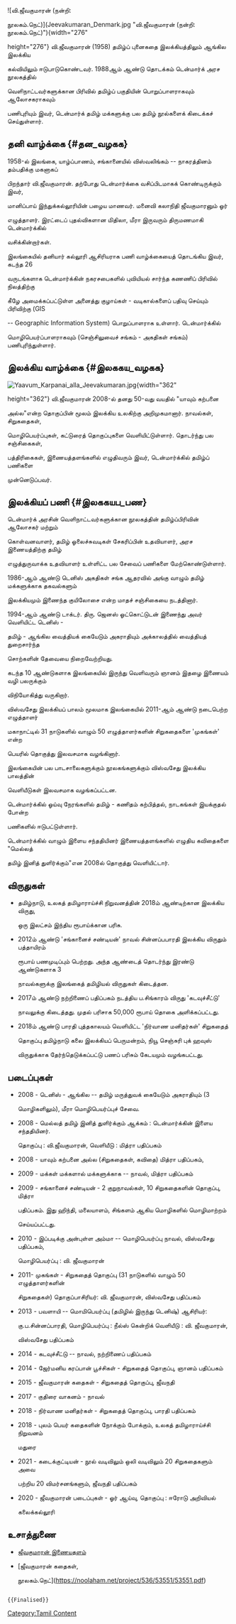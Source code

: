 ![வி.ஜீவகுமாரன் (நன்றி:
நூலகம்.நெட்)](Jeevakumaran_Denmark.jpg "வி.ஜீவகுமாரன் (நன்றி: நூலகம்.நெட்)"){width="276"
height="276"} வி.ஜீவகுமாரன் (1958) தமிழ்ப் புனைகதை இலக்கியத்திலும் ஆங்கில இலக்கிய
கல்வியிலும் ஈடுபாடுகொண்டவர். 1988ஆம் ஆண்டு தொடக்கம் டென்மார்க் அரச நூலகத்தில்
வெளிநாட்டவர்களுக்கான பிரிவில் தமிழ்ப் பகுதியின் பொறுப்பாளராகவும் ஆலோசகராகவும்
பணிபுரியும் இவர், டென்மார்க் தமிழ் மக்களுக்கு பல தமிழ் நூல்களைக் கிடைக்கச் செய்துள்ளார்.

## தனி வாழ்க்கை {#தன_வழகக}

1958-ல் இலங்கை, யாழ்ப்பாணம், சங்கானையில் விஸ்வலிங்கம் -- நாகரத்தினம் தம்பதிக்கு மகனாகப்
பிறந்தார் வி.ஜீவகுமாரன். தற்போது டென்மார்க்கை வசிப்பிடமாகக் கொண்டிருக்கும் இவர்,
மானிப்பாய் இந்துக்கல்லூரியின் பழைய மாணவர். மனைவி கலாநிதி ஜீவகுமாரனும் ஓர்
எழுத்தாளர். இரட்டைப் புதல்விகளான மிதிலா, மீரா இருவரும் திருமணமாகி டென்மார்க்கில்
வசிக்கின்றார்கள்.

இலங்கையில் தனியார் கல்லூரி ஆசிரியராக பணி வாழ்க்கையைத் தொடங்கிய இவர், கடந்த 26
வருடங்களாக டென்மார்க்கின் நகரசபைகளில் புவியியல் சார்ந்த கணணிப் பிரிவில் நிலத்திற்கு
கீழே அமைக்கப்பட்டுள்ள அனைத்து குழாய்கள் - வடிகால்களைப் பதிவு செய்யும் பிரிவிற்கு (GIS
-- Geographic Information System) பொறுப்பாளராக உள்ளார். டென்மார்க்கில்
மொழிபெயர்ப்பாளராகவும் (செஞ்சிலுவைச் சங்கம் - அகதிகள் சங்கம்) பணிபுரிந்துள்ளார்.

## இலக்கிய வாழ்க்கை {#இலககய_வழகக}

![](Yaavum_Karpanai_alla_Jeevakumaran.jpg "Yaavum_Karpanai_alla_Jeevakumaran.jpg"){width="362"
height="362"} வி.ஜீவகுமாரன் 2008-ல் தனது 50-வது வயதில் \"யாவும் கற்பனை
அல்ல\"என்ற தொகுப்பின் மூலம் இலக்கிய உலகிற்கு அறிமுகமானார். நாவல்கள், சிறுகதைகள்,
மொழிபெயர்ப்புகள், கட்டுரைத் தொகுப்புகளை வெளியிட்டுள்ளார். தொடர்ந்து பல சஞ்சிகைகள்,
பத்திரிகைகள், இணையத்தளங்களில் எழுதிவரும் இவர், டென்மார்க்கில் தமிழ்ப் பணிகளை
முன்னெடுப்பவர்.

## இலக்கியப் பணி {#இலககயப_பண}

டென்மார்க் அரசின் வெளிநாட்டவர்களுக்கான நூலகத்தின் தமிழ்ப்பிரிவின் ஆலோசகர் மற்றும்
கொள்வனவாளர், தமிழ் ஓலைச்சுவடிகள் சேகரிப்பின் உதவியாளர், அரச இணையத்திற்கு தமிழ்
எழுத்துருவாக்க உதவியாளர் உள்ளிட்ட பல சேவைப் பணிகளை மேற்கொண்டுள்ளார்.

1986-ஆம் ஆண்டு டெனிஸ் அகதிகள் சங்க ஆதரவில் அங்கு வாழும் தமிழ் மக்களுக்காக தகவல்களும்
இலக்கியமும் இணைந்த குயிலோசை என்ற மாதச் சஞ்சிகையை நடத்தினார்.

1994-ஆம் ஆண்டு டாக்டர். திரு. ஜெனஸ் ஓட்கொட்டுடன் இணைந்து அவர் வெளியிட்ட டெனிஸ் -
தமிழ் - ஆங்கில வைத்தியக் கையேடும் அகராதியும் அக்காலத்தில் வைத்தியத் துறைசார்ந்த
சொற்களின் தேவையை நிறைவேற்றியது.

கடந்த 10 ஆண்டுகளாக இலங்கையில் இருந்து வெளிவரும் ஞானம் இதழை இணையம் வழி பலருக்கும்
விநியோகித்து வருகிறார்.

விஸ்வசேது இலக்கியப் பாலம் மூலமாக இலங்கையில் 2011-ஆம் ஆண்டு நடைபெற்ற எழுத்தாளர்
மகாநாட்டில் 31 நாடுகளில் வாழும் 50 எழுத்தாளர்களின் சிறுகதைகளை \'முகங்கள்' என்ற
பெயரில் தொகுத்து இலவசமாக வழங்கினார்.

இலங்கையின் பல பாடசாலைகளுக்கும் நூலகங்களுக்கும் விஸ்வசேது இலக்கிய பாலத்தின்
வெளியீடுகள் இலவசமாக வழங்கப்பட்டன.

டென்மார்க்கில் ஓய்வு நேரங்களில் தமிழ் - கணிதம் கற்பித்தல், நாடகங்கள் இயக்குதல் போன்ற
பணிகளில் ஈடுபட்டுள்ளார்.

டென்மார்க்கில் வாழும் இளைய சந்ததியினர் இணையத்தளங்களில் எழுதிய கவிதைகளை \"மெல்லத்
தமிழ் இனித் துளிர்க்கும்\"என 2008ல் தொகுத்து வெளியிட்டார்.

## விருதுகள்

-   தமிழ்நாடு, உலகத் தமிழாராய்ச்சி நிறுவனத்தின் 2018ம் ஆண்டிற்கான இலக்கிய விருது,
    ஒரு இலட்சம் இந்திய ரூபாய்க்கான பரிசு.
-   2012ம் ஆண்டு 'சங்கானைச் சண்டியன்' நாவல் சின்னப்பபாரதி இலக்கிய விருதும் பத்தாயிரம்
    ரூபாய் பணமுடிப்பும் பெற்றது. அந்த ஆண்டைத் தொடர்ந்து இரண்டு ஆண்டுகளாக 3
    நாவல்களுக்கு இலங்கைத் தமிழியல் விருதுகள் கிடைத்தன.
-   2017ம் ஆண்டு நற்றிணைப் பதிப்பகம் நடத்திய ப.சிங்காரம் விருது \'கடவுச்சீட்டு'
    நாவலுக்கு கிடைத்தது. முதல் பரிசாக 50,000 ரூபாய் தொகை அளிக்கப்பட்டது.
-   2018ம் ஆண்டு பாரதி புத்தகாலயம் வெளியிட்ட \'நிர்வாண மனிதர்கள்' சிறுகதைத்
    தொகுப்பு தமிழ்நாடு கலை இலக்கியப் பெருமன்றம், நியூ செஞ்சுரி புக் ஹவுஸ்
    விருதுக்காக தேர்ந்தெடுக்கப்பட்டு பணப் பரிசும் கேடயமும் வழங்கபட்டது.

## படைப்புகள்

-   2008 - டெனிஸ் - ஆங்கில -- தமிழ் மருத்துவக் கையேடும் அகராதியும் (3
    மொழிகளிலும்), மீரா மொழிபெயர்ப்புச் சேவை.
-   2008 - மெல்லத் தமிழ் இனித் துளிர்க்கும் ஆக்கம் : டென்மார்க்கின் இளைய சந்ததியினர்.
    தொகுப்பு : வி.ஜீவகுமாரன், வெளியீடு : மித்ரா பதிப்பகம்
-   2008 - யாவும் கற்பனை அல்ல (சிறுகதைகள், கவிதை) மித்ரா பதிப்பகம்,
-   2009 - மக்கள் மக்களால் மக்களுக்காக -- நாவல், மித்ரா பதிப்பகம்
-   2009 - சங்கானைச் சண்டியன் - 2 குறுநாவல்கள், 10 சிறுகதைகளின் தொகுப்பு, மித்ரா
    பதிப்பகம். இது ஹிந்தி, மலையாளம், சிங்களம் ஆகிய மொழிகளில் மொழிமாற்றம்
    செய்யப்பட்டது.
-   2010 - இப்படிக்கு அன்புள்ள அம்மா -- மொழிபெயர்ப்பு நாவல், விஸ்வசேது பதிப்பகம்,
    மொழிபெயர்ப்பு : வி. ஜீவகுமாரன்
-   2011- முகங்கள் - சிறுகதைத் தொகுப்பு (31 நாடுகளில் வாழும் 50 எழுத்தாளர்களின்
    சிறுகதைகள்) தொகுப்பாசிரியர்: வி. ஜீவகுமாரன், விஸ்வசேது பதிப்பகம்
-   2013 - பவளாயி -- மொமிபெயர்ப்பு (தமிழில் இருந்து டெனிஷ்) ஆசிரியர்:
    கு.ப.சின்னப்பாரதி, மொழிபெயர்ப்பு : நீல்ஸ் கென்றிக் வெளியீடு : வி. ஜீவகுமாரன்,
    விஸ்வசேது பதிப்பகம்
-   2014 - கடவுச்சீட்டு -- நாவல், நற்றிணைப் பதிப்பகம்
-   2014 - ஜேர்மனிய கரப்பான் பூச்சிகள் - சிறுகதைத் தொகுப்பு, ஞானம் பதிப்பகம்
-   2015 - ஜீவகுமாரன் கதைகள் - சிறுகதைத் தொகுப்பு, ஜீவநதி
-   2017 - குதிரை வாகனம் - நாவல்
-   2018 - நிர்வாண மனிதர்கள் - சிறுகதைத் தொகுப்பு, பாரதி பதிப்பகம்
-   2018 - புலம் பெயர் கதைகளின் நோக்கும் போக்கும், உலகத் தமிழாராய்ச்சி நிறுவனம்
    மதுரை
-   2021 - கடைக்குட்டியன் - நூல் வடிவிலும் ஒலி வடிவிலும் 20 சிறுகதைகளும் அவை
    பற்றிய 20 விமர்சனங்களும், ஜீவநதி பதிப்பகம்
-   2020 - ஜீவகுமாரன் படைப்புகள் - ஓர் ஆய்வு, தொகுப்பு : ஈரோடு அறிவியல்
    கலைக்கல்லூரி

## உசாத்துணை

-   [ஜீவகுமாரன் இணையதளம்](http://jeevakumaran.com/)
-   [ஜீவகுமாரன் கதைகள்,
    நூலகம்.நெட்](https://noolaham.net/project/536/53551/53551.pdf)

```{=mediawiki}
{{Finalised}}
```
[Category:Tamil Content](Category:Tamil_Content "wikilink")
